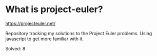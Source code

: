 # What is project-euler?
https://projecteuler.net/

Repository tracking my solutions to the Project Euler problems. Using javascript to get more familiar with it.

Solved: 8